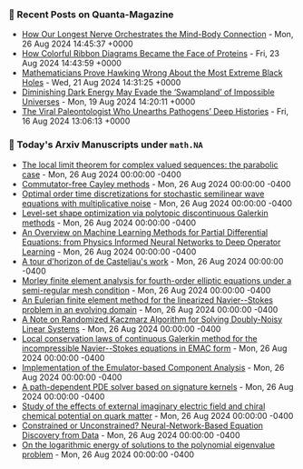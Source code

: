 ### 📝 Recent Posts on Quanta-Magazine
<!-- quanta starts -->
* <a href="https://www.quantamagazine.org/how-our-longest-nerve-orchestrates-the-mind-body-connection-20240826/">How Our Longest Nerve Orchestrates the Mind-Body Connection</a> - Mon, 26 Aug 2024 14:45:37 +0000
* <a href="https://www.quantamagazine.org/how-colorful-ribbon-diagrams-became-the-face-of-proteins-20240823/">How Colorful Ribbon Diagrams Became the Face of Proteins</a> - Fri, 23 Aug 2024 14:43:59 +0000
* <a href="https://www.quantamagazine.org/mathematicians-prove-hawking-wrong-about-extremal-black-holes-20240821/">Mathematicians Prove Hawking Wrong About the Most Extreme Black Holes</a> - Wed, 21 Aug 2024 14:31:25 +0000
* <a href="https://www.quantamagazine.org/waning-dark-energy-may-evade-swampland-of-impossible-universes-20240819/">Diminishing Dark Energy May Evade the ‘Swampland’ of Impossible Universes</a> - Mon, 19 Aug 2024 14:20:11 +0000
* <a href="https://www.quantamagazine.org/the-viral-paleontologist-who-unearths-pathogens-deep-histories-20240816/">The Viral Paleontologist Who Unearths Pathogens’ Deep Histories</a> - Fri, 16 Aug 2024 13:06:13 +0000
<!-- quanta ends -->

### 📝 Today's Arxiv Manuscripts under ``math.NA``
<!-- arxiv-math-na starts -->
* <a href="https://arxiv.org/abs/2408.12876">The local limit theorem for complex valued sequences: the parabolic case</a> - Mon, 26 Aug 2024 00:00:00 -0400
* <a href="https://arxiv.org/abs/2408.13043">Commutator-free Cayley methods</a> - Mon, 26 Aug 2024 00:00:00 -0400
* <a href="https://arxiv.org/abs/2408.13134">Optimal order time discretizations for stochastic semilinear wave equations with multiplicative noise</a> - Mon, 26 Aug 2024 00:00:00 -0400
* <a href="https://arxiv.org/abs/2408.13206">Level-set shape optimization via polytopic discontinuous Galerkin methods</a> - Mon, 26 Aug 2024 00:00:00 -0400
* <a href="https://arxiv.org/abs/2408.13222">An Overview on Machine Learning Methods for Partial Differential Equations: from Physics Informed Neural Networks to Deep Operator Learning</a> - Mon, 26 Aug 2024 00:00:00 -0400
* <a href="https://arxiv.org/abs/2408.13125">A tour d'horizon of de Casteljau's work</a> - Mon, 26 Aug 2024 00:00:00 -0400
* <a href="https://arxiv.org/abs/2302.08719">Morley finite element analysis for fourth-order elliptic equations under a semi-regular mesh condition</a> - Mon, 26 Aug 2024 00:00:00 -0400
* <a href="https://arxiv.org/abs/2308.01444">An Eulerian finite element method for the linearized Navier--Stokes problem in an evolving domain</a> - Mon, 26 Aug 2024 00:00:00 -0400
* <a href="https://arxiv.org/abs/2308.16904">A Note on Randomized Kaczmarz Algorithm for Solving Doubly-Noisy Linear Systems</a> - Mon, 26 Aug 2024 00:00:00 -0400
* <a href="https://arxiv.org/abs/2309.05585">Local conservation laws of continuous Galerkin method for the incompressible Navier--Stokes equations in EMAC form</a> - Mon, 26 Aug 2024 00:00:00 -0400
* <a href="https://arxiv.org/abs/2312.12967">Implementation of the Emulator-based Component Analysis</a> - Mon, 26 Aug 2024 00:00:00 -0400
* <a href="https://arxiv.org/abs/2403.11738">A path-dependent PDE solver based on signature kernels</a> - Mon, 26 Aug 2024 00:00:00 -0400
* <a href="https://arxiv.org/abs/2309.09281">Study of the effects of external imaginary electric field and chiral chemical potential on quark matter</a> - Mon, 26 Aug 2024 00:00:00 -0400
* <a href="https://arxiv.org/abs/2406.02581">Constrained or Unconstrained? Neural-Network-Based Equation Discovery from Data</a> - Mon, 26 Aug 2024 00:00:00 -0400
* <a href="https://arxiv.org/abs/2408.11148">On the logarithmic energy of solutions to the polynomial eigenvalue problem</a> - Mon, 26 Aug 2024 00:00:00 -0400
<!-- arxiv-math-na ends -->
